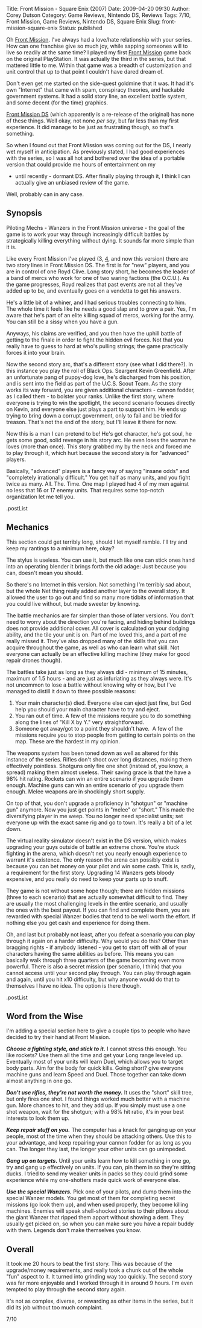Title: Front Mission - Square Enix (2007)
Date: 2009-04-20 09:30
Author: Corey Dutson
Category: Game Reviews, Nintendo DS, Reviews
Tags: 7/10, Front Mission, Game Reviews, Nintendo DS, Square Enix
Slug: front-mission-square-enix
Status: published

Oh [Front
Mission](http://na.square-enix.com/frontmission/ "Square Enix: Front Mission").
I've always had a love/hate relationship with your series. How can one
franchise give so much joy, while sapping someones will to live so
readily at the same time? I played my first [Front
Mission](http://na.square-enix.com/games/FM3/ "Square Enix: Front Mission 3")
game back on the original PlayStation. It was actually the third in the
series, but that mattered little to me. Within that game was a breadth
of customization and unit control that up to that point I couldn't have
dared dream of.

Don't even get me started on the side-quest goldmine that it was. It had
it's own "Internet" that came with spam, conspiracy theories, and
hackable government systems. It had a solid story line, an excellent
battle system, and some decent (for the time) graphics.

[Front Mission
DS](http://na.square-enix.com/frontmission/ "Square Enix: Front Mission")
(which apparently is a re-release of the original) has none of these
things. Well okay, not none *per say*, but far less than my first
experience. It did manage to be just as frustrating though, so that's
something.

<!-- PELICAN_END_SUMMARY -->  
So when I found out that Front Mission was coming out for the DS, I
nearly wet myself in anticipation. As previously stated, I had good
experiences with the series, so I was all hot and bothered over the idea
of a portable version that could provide me hours of entertainment on my
- until recently - dormant DS. After finally playing through it, I think
I can actually give an unbiased review of the game.

Well, probably can in any case.

Synopsis
--------

Piloting Mechs - Wanzers in the Front Mission universe - the goal of the
game is to work your way through increasingly difficult battles by
strategically killing everything without dying. It sounds far more
simple than it is.

Like every Front Mission I've played (3,
[4](http://na.square-enix.com/games/fm4/ "Square Enix: Front Mission 4"),
and now this version) there are two story lines in Front Mission DS. The
first is for "new" players, and you are in control of one Royd Clive.
Long story short, he becomes the leader of a band of mercs who work for
one of two waring factions (the O.C.U.). As the game progresses, Royd
realizes that past events are not all they've added up to be, and
eventually goes on a vendetta to get his answers.

He's a little bit of a whiner, and I had serious troubles connecting to
him. The whole time it feels like he needs a good slap and to grow a
pair. Yes, I'm aware that he's part of an elite killing squad of mercs,
working for the army. You can still be a sissy when you have a gun.

Anyways, his claims are verified, and you then have the uphill battle of
getting to the finale in order to fight the hidden evil forces. Not that
you really have to guess to hard at who's pulling strings; the game
practically forces it into your brain.

Now the second story arc, that's a different story (see what I did
there?). In this instance you play the roll of Black Ops. Seargent Kevin
Greenfield. After an unfortunate pang of puppy-dog love, he's discharged
from his position, and is sent into the field as part of the U.C.S.
Scout Team. As the story works its way forward, you are given additional
characters - cannon fodder, as I called them - to bolster your ranks.
Unlike the first story, where everyone is trying to win the spotlight,
the second scenario focuses directly on Kevin, and everyone else just
plays a part to support him. He ends up trying to bring down a corrupt
government, only to fail and be tried for treason. That's not the end of
the story, but I'll leave it there for now.

Now this is a man I can pretend to be! He's got character, he's got
soul, he gets some good, solid revenge in his story arc. He even loses
the woman he loves (more than once). This story grabbed my by the neck
and forced me to play through it, which hurt because the second story is
for "advanced" players.

Basically, "advanced" players is a fancy way of saying "insane odds" and
"completely irrationally difficult." You get half as many units, and you
fight twice as many. All. The. Time. One map I played had 4 of my men
against no less that 16 or 17 enemy units. That requires some top-notch
organization let me tell you.

.postList

Mechanics
---------

This section could get terribly long, should I let myself ramble. I'll
try and keep my rantings to a minimum here, okay?

The stylus is useless. You can use it, but much like one can stick ones
hand into an operating blender it brings forth the old adage: Just
because you can, doesn't mean you should.

So there's no Internet in this version. Not something I'm terribly sad
about, but the whole Net thing really added another layer to the overall
story. It allowed the user to go out and find so many more tidbits of
information that you could live without, but made sweeter by knowing.

The battle mechanics are far simpler than those of later versions. You
don't need to worry about the direction you're facing, and hiding behind
buildings does not provide additional cover. All cover is calculated on
your dodging ability, and the tile your unit is on. Part of me loved
this, and a part of me really missed it. They've also dropped many of
the skills that you can acquire throughout the game, as well as who can
learn what skill. Not everyone can actually be an effective killing
machine (they make for good repair drones though).

The battles take just as long as they always did - minimum of 15
minutes, maximum of 1.5 hours - and are just as infuriating as they
always were. It's not uncommon to lose a battle without knowing why or
how, but I've managed to distill it down to three possible reasons:

1.  Your main character(s) died. Everyone else can eject just fine, but
    God help you should your main character have to try and eject.
2.  You ran out of time. A few of the missions require you to do
    something along the lines of "Kill X by Y." very straightforward.
3.  Someone got away/got to a point they shouldn't have.  A few of the
    missions require you to stop people from getting to certain points
    on the map. These are the hardest in my opinion.

The weapons system has been toned down as well as altered for this
instance of the series. Rifles don't shoot over long distances, making
them effectively pointless. Shotguns only fire one shot (instead of, you
know, a spread) making them almost useless. Their saving grace is that
the have a 98% hit rating. Rockets can win an entire scenario if you
upgrade them enough. Machine guns can win an entire scenario of you
upgrade them enough. Melee weapons are in shockingly short supply.

On top of that, you don't upgrade a proficiency in "shotgun" or "machine
gun" anymore. Now you just get points in "melee" or "short." This made
the diversifying player in me weep. You no longer need specialist units;
set everyone up with the exact same rig and go to town. It's really a
bit of a let down.

The virtual reality simulator doesn't exist in the DS version, which
makes upgrading your guys outside of battle an extreme chore. You're
stuck fighting in the arena, which doesn't net you nearly enough
experience to warrant it's existence. The only reason the arena can
possibly exist is because you can bet money on your pilot and win some
cash. This is, sadly, a requirement for the first story. Upgrading 14
Wanzers gets bloody expensive, and you really do need to keep your parts
up to snuff.

They game is not without some hope though; there are hidden missions
(three to each scenario) that are actually somewhat difficult to find.
They are usually the most challenging levels in the entire scenario, and
usually the ones with the best payout. If you can find and complete
them, you are rewarded with special Wanzer bodies that tend to be well
worth the effort. If nothing else you get cash and experience for doing
them.

Oh, and last but probably not least, after you defeat a scenario you can
play through it again on a harder difficulty. Why would you do this?
Other than bragging rights - if anybody listened - you get to start off
with all of your characters having the same abilities as before. This
means you can basically walk through three quarters of the game becoming
even more powerful. There is also a secret mission (per scenario, I
think) that you cannot access until your second play through. You can
play through again and again, until you hit x10 difficulty, but why
anyone would do that to themselves I have no idea. The option is there
though.

.postList

Word from the Wise
------------------

I'm adding a special section here to give a couple tips to people who
have decided to try their hand at Front Mission.

***Choose a fighting style, and stick to it.*** I cannot stress this
enough. You like rockets? Use them all the time and get your Long range
leveled up. Eventually most of your units will learn Duel, which allows
you to target body parts. Aim for the body for quick kills. Going short?
give everyone machine guns and learn Speed and Duel. Those together can
take down almost anything in one go.

***Don't use rifles, they're not worth the money.*** It uses the "short"
skill tree, but only fires one shot. I found things worked much better
with a machine gun. More chances to hit, and they add up. If you simply
must use a one shot weapon, wait for the shotgun; with a 98% hit ratio,
it's in your best interests to look them up.

***Keep repair stuff on you.*** The computer has a knack for ganging up
on your people, most of the time when they should be attacking others.
Use this to your advantage, and keep repairing your cannon fodder for as
long as you can. The longer they last, the longer your other units can
go unimpeded.

***Gang up on targets.*** Until your units learn how to kill something
in one go, try and gang up effectively on units. If you can, pin them in
so they're sitting ducks. I tried to send my weaker units in packs so
they could grind some experience while my one-shotters made quick work
of everyone else.

***Use the special Wanzers.*** Pick one of your pilots, and dump them
into the special Wanzer models. You get most of them for completing
secret missions (go look them up), and when used properly, they become
killing machines. Enemies will speak shell-shocked stories to their
pillows about the giant Wanzer that ripped them appart without showing a
dent. They usually get picked on, so when you can make sure you have a
repair buddy with them. Legends don't make themselves you know.

Overall
-------

It took me 20 hours to beat the first story. This was because of the
upgrade/money requirements, and really took a chunk out of the whole
"fun" aspect to it. It turned into grinding way too quickly. The second
story was far more enjoyable and I worked through it in around 9 hours.
I'm even tempted to play through the second story again.

It's not as complex, diverse, or rewarding as other items in the series,
but it did its job without too much complaint.

7/10
